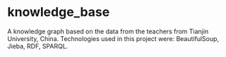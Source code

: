 # knowledge_base
A knowledge graph based on the data from the teachers from Tianjin University, China. Technologies used in this project  were: BeautifulSoup, Jieba, RDF, SPARQL.
